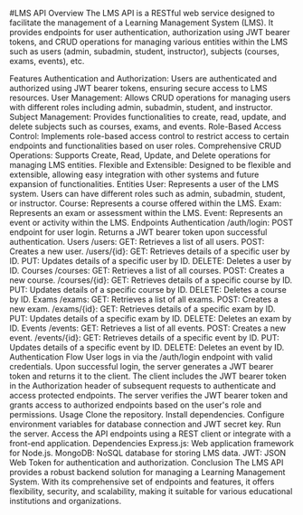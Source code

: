 #LMS API
Overview
The LMS API is a RESTful web service designed to facilitate the management of a Learning Management System (LMS). It provides endpoints for user authentication, authorization using JWT bearer tokens, and CRUD operations for managing various entities within the LMS such as users (admin, subadmin, student, instructor), subjects (courses, exams, events), etc.

Features
Authentication and Authorization: Users are authenticated and authorized using JWT bearer tokens, ensuring secure access to LMS resources.
User Management: Allows CRUD operations for managing users with different roles including admin, subadmin, student, and instructor.
Subject Management: Provides functionalities to create, read, update, and delete subjects such as courses, exams, and events.
Role-Based Access Control: Implements role-based access control to restrict access to certain endpoints and functionalities based on user roles.
Comprehensive CRUD Operations: Supports Create, Read, Update, and Delete operations for managing LMS entities.
Flexible and Extensible: Designed to be flexible and extensible, allowing easy integration with other systems and future expansion of functionalities.
Entities
User: Represents a user of the LMS system. Users can have different roles such as admin, subadmin, student, or instructor.
Course: Represents a course offered within the LMS.
Exam: Represents an exam or assessment within the LMS.
Event: Represents an event or activity within the LMS.
Endpoints
Authentication
/auth/login: POST endpoint for user login. Returns a JWT bearer token upon successful authentication.
Users
/users:
GET: Retrieves a list of all users.
POST: Creates a new user.
/users/{id}:
GET: Retrieves details of a specific user by ID.
PUT: Updates details of a specific user by ID.
DELETE: Deletes a user by ID.
Courses
/courses:
GET: Retrieves a list of all courses.
POST: Creates a new course.
/courses/{id}:
GET: Retrieves details of a specific course by ID.
PUT: Updates details of a specific course by ID.
DELETE: Deletes a course by ID.
Exams
/exams:
GET: Retrieves a list of all exams.
POST: Creates a new exam.
/exams/{id}:
GET: Retrieves details of a specific exam by ID.
PUT: Updates details of a specific exam by ID.
DELETE: Deletes an exam by ID.
Events
/events:
GET: Retrieves a list of all events.
POST: Creates a new event.
/events/{id}:
GET: Retrieves details of a specific event by ID.
PUT: Updates details of a specific event by ID.
DELETE: Deletes an event by ID.
Authentication Flow
User logs in via the /auth/login endpoint with valid credentials.
Upon successful login, the server generates a JWT bearer token and returns it to the client.
The client includes the JWT bearer token in the Authorization header of subsequent requests to authenticate and access protected endpoints.
The server verifies the JWT bearer token and grants access to authorized endpoints based on the user's role and permissions.
Usage
Clone the repository.
Install dependencies.
Configure environment variables for database connection and JWT secret key.
Run the server.
Access the API endpoints using a REST client or integrate with a front-end application.
Dependencies
Express.js: Web application framework for Node.js.
MongoDB: NoSQL database for storing LMS data.
JWT: JSON Web Token for authentication and authorization.
Conclusion
The LMS API provides a robust backend solution for managing a Learning Management System. With its comprehensive set of endpoints and features, it offers flexibility, security, and scalability, making it suitable for various educational institutions and organizations.

